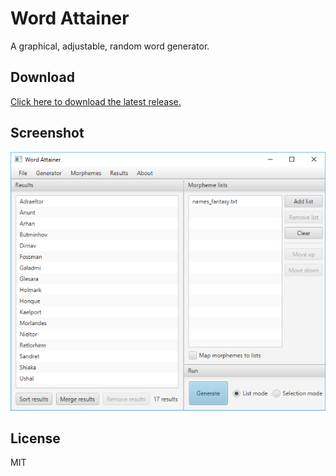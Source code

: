 # Word Attainer
A graphical, adjustable, random word generator.

## Download
[Click here to download the latest release.](/releases/latest)

## Screenshot
![](screenshot.png)

## License
MIT
